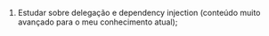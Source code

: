 1. Estudar sobre delegação e dependency injection (conteúdo muito avançado para o meu conhecimento atual);
